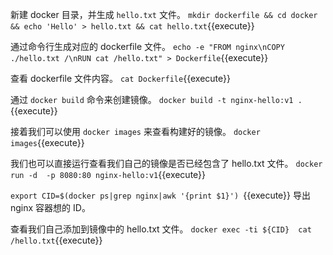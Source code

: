
新建 docker 目录，并生成 `hello.txt` 文件。
`mkdir dockerfile && cd docker && echo 'Hello' > hello.txt && cat hello.txt`{{execute}} 

通过命令行生成对应的 dockerfile 文件。
`echo -e "FROM nginx\nCOPY ./hello.txt /\nRUN cat /hello.txt" > Dockerfile`{{execute}} 

查看 dockerfile 文件内容。
`cat Dockerfile`{{execute}} 

通过 `docker build` 命令来创建镜像。
`docker build -t nginx-hello:v1 .`{{execute}} 

接着我们可以使用 `docker images` 来查看构建好的镜像。
`docker images`{{execute}}

我们也可以直接运行查看我们自己的镜像是否已经包含了 hello.txt 文件。
`docker run -d  -p 8080:80 nginx-hello:v1`{{execute}}

`export CID=$(docker ps|grep nginx|awk '{print $1}') `{{execute}} 导出 nginx 容器想的 ID。

查看我们自己添加到镜像中的 hello.txt 文件。
`docker exec -ti ${CID}  cat /hello.txt`{{execute}}
